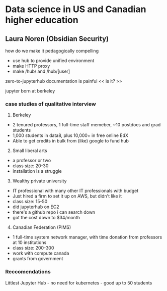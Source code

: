 # Data science in US and Canadian higher education

## Laura Noren (Obsidian Security)

how do we make it pedagogically compelling
* use hub to provide unified environment
* make HTTP proxy
* make /hub/ and /hub/[user]

zero-to-jupyterhub documentation is painful << is it? >>

jupyter born at berkeley

### case studies of qualitative interview
1. Berkeley
* 2 tenured professors, 1 full-time staff memeber, ~10 postdocs and grad students
* 1,000 students in data8, plus 10,000+ in free online EdX
* Able to get credits in bulk from (like) google to fund hub

2. Small liberal arts
* a professor or two
* class size: 20-30
* installation is a struggle

3. Wealthy private university
* IT professional with many other IT professionals with budget
* Just hired a firm to set it up on AWS, but didn't like it
* class size: 15-50
* did jupyterhub on EC2
* there's a github repo i can search down
* got the cost down to $34/month

4. Canadian Federation (PIMS)
* 1 full-time system network manager, with time donation from professors at 10 institutions
* class size: 200-300
* work with compute canada
* grants from government


### Reccomendations
Littlest Jupyter Hub - no need for kubernetes - good up to 50 students

